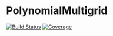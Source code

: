 # PolynomialMultigrid

[![Build Status](https://github.com/abdelrahman95/PolynomialMultigrid.jl/actions/workflows/CI.yml/badge.svg?branch=master)](https://github.com/abdelrahman95/PolynomialMultigrid.jl/actions/workflows/CI.yml?query=branch%3Amaster)
[![Coverage](https://codecov.io/gh/abdelrahman95/PolynomialMultigrid.jl/branch/master/graph/badge.svg)](https://codecov.io/gh/abdelrahman95/PolynomialMultigrid.jl)
